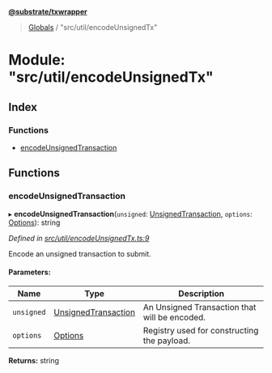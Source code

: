 **[@substrate/txwrapper](../README.md)**

> [Globals](../globals.md) / "src/util/encodeUnsignedTx"

# Module: "src/util/encodeUnsignedTx"

## Index

### Functions

* [encodeUnsignedTransaction](_src_util_encodeunsignedtx_.md#encodeunsignedtransaction)

## Functions

### encodeUnsignedTransaction

▸ **encodeUnsignedTransaction**(`unsigned`: [UnsignedTransaction](../interfaces/_src_util_types_.unsignedtransaction.md), `options`: [Options](../interfaces/_src_util_types_.options.md)): string

*Defined in [src/util/encodeUnsignedTx.ts:9](https://github.com/paritytech/txwrapper/blob/47968f6/src/util/encodeUnsignedTx.ts#L9)*

Encode an unsigned transaction to submit.

#### Parameters:

Name | Type | Description |
------ | ------ | ------ |
`unsigned` | [UnsignedTransaction](../interfaces/_src_util_types_.unsignedtransaction.md) | An Unsigned Transaction that will be encoded. |
`options` | [Options](../interfaces/_src_util_types_.options.md) | Registry used for constructing the payload.  |

**Returns:** string
